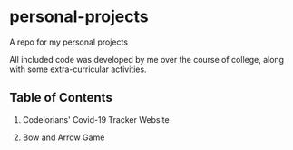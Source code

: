 # personal-projects
A repo for my personal projects

All included code was developed by me over the course of college, along with
some extra-curricular activities.

## Table of Contents

1. Codelorians' Covid-19 Tracker Website

2. Bow and Arrow Game
